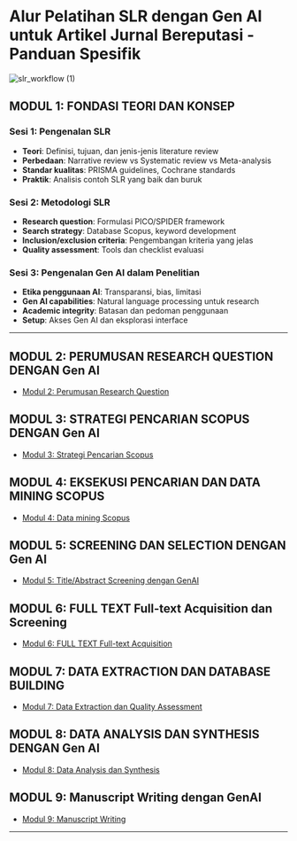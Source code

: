 # Alur Pelatihan SLR dengan Gen AI untuk Artikel Jurnal Bereputasi - Panduan Spesifik


![slr_workflow (1)](https://github.com/user-attachments/assets/2d6bb95a-1edc-4c42-bccc-0ff6d1fe3860)


## **MODUL 1: FONDASI TEORI DAN KONSEP**

### Sesi 1: Pengenalan SLR
- **Teori**: Definisi, tujuan, dan jenis-jenis literature review
- **Perbedaan**: Narrative review vs Systematic review vs Meta-analysis
- **Standar kualitas**: PRISMA guidelines, Cochrane standards
- **Praktik**: Analisis contoh SLR yang baik dan buruk

### Sesi 2: Metodologi SLR
- **Research question**: Formulasi PICO/SPIDER framework
- **Search strategy**: Database Scopus, keyword development
- **Inclusion/exclusion criteria**: Pengembangan kriteria yang jelas
- **Quality assessment**: Tools dan checklist evaluasi

### Sesi 3: Pengenalan Gen AI dalam Penelitian
- **Etika penggunaan AI**: Transparansi, bias, limitasi
- **Gen AI capabilities**: Natural language processing untuk research
- **Academic integrity**: Batasan dan pedoman penggunaan
- **Setup**: Akses Gen AI dan eksplorasi interface

---

## **MODUL 2: PERUMUSAN RESEARCH QUESTION DENGAN Gen AI**
- [Modul 2: Perumusan Research Question](./modul/modul_2.md)

## **MODUL 3: STRATEGI PENCARIAN SCOPUS DENGAN Gen AI**
- [Modul 3: Strategi Pencarian Scopus](./modul/modul_3_search_strategy.md)

## **MODUL 4: EKSEKUSI PENCARIAN DAN DATA MINING SCOPUS**
- [Modul 4: Data mining Scopus](./modul/modul_4_data_mining.md)

## **MODUL 5: SCREENING DAN SELECTION DENGAN Gen AI**
- [Modul 5: Title/Abstract Screening dengan GenAI](.modul/modul_5_screening.md)

## **MODUL 6: FULL TEXT Full-text Acquisition dan Screening**
- [Modul 6: FULL TEXT Full-text Acquisition](.modul/modul_6_fulltext.md)

## **MODUL 7: DATA EXTRACTION DAN DATABASE BUILDING**
- [Modul 7: Data Extraction dan Quality Assessment](.modul/modul_7_extraction.md)

## **MODUL 8: DATA ANALYSIS DAN SYNTHESIS DENGAN Gen AI**
- [Modul 8: Data Analysis dan Synthesis](.modul/modul_8_analysis.md)

## **MODUL 9: Manuscript Writing dengan GenAI**
- [Modul 9: Manuscript Writing](.modul/modul_9_writing.md)

---

